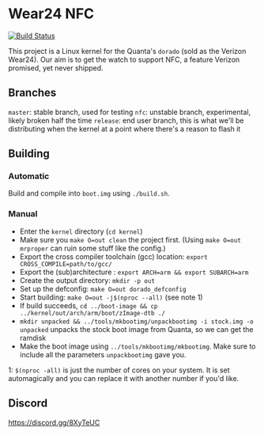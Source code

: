 # Wear24 NFC

[![Build Status](https://travis-ci.org/davwheat/Wear24-NFC-Kernel.svg?branch=master)](https://travis-ci.org/davwheat/Wear24-NFC)

This project is a Linux kernel for the Quanta's `dorado` (sold as the Verizon Wear24). Our aim is to get the watch to support NFC, a feature Verizon promised, yet never shipped.

## Branches

`master`: stable branch, used for testing
`nfc`: unstable branch, experimental, likely broken half the time
`release`: end user branch, this is what we'll be distributing when the kernel at a point where there's a reason to flash it

## Building

### Automatic

Build and compile into `boot.img` using `./build.sh`.

### Manual

- Enter the `kernel` directory (`cd kernel`)
- Make sure you `make O=out clean` the project first. (Using `make O=out mrproper` can ruin some stuff like the config.)
- Export the cross compiler toolchain (gcc) location: `export CROSS_COMPILE=path/to/gcc/`
- Export the (sub)architecture : `export ARCH=arm && export SUBARCH=arm`
- Create the output directory: `mkdir -p out`
- Set up the defconfig: `make O=out dorado_defconfig`
- Start building: `make O=out -j$(nproc --all)` (see note 1)
- If build succeeds,  `cd ../boot-image && cp ../kernel/out/arch/arm/boot/zImage-dtb ./`
- `mkdir unpacked && ../tools/mkbootimg/unpackbootimg -i stock.img -o unpacked` unpacks the stock boot image from Quanta, so we can get the ramdisk
- Make the boot image using `../tools/mkbootimg/mkbootimg`. Make sure to include all the parameters `unpackbootimg` gave you.

1: `$(nproc -all)` is just the number of cores on your system. It is set automagically and you can replace it with another number if you'd like.

## Discord

https://discord.gg/8XyTeUC

